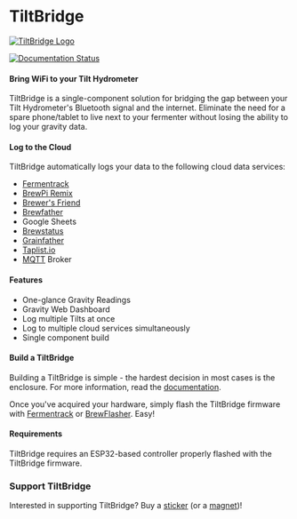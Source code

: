 # TiltBridge

[![TiltBridge Logo](http://www.tiltbridge.com/static/img/tiltbridge_logo.png "TiltBridge")](http://www.tiltbridge.com/)

[![Documentation Status](https://readthedocs.org/projects/tiltbridge/badge/?version=master)](http://tiltbridge.readthedocs.io/en/master/?badge=master)
                
#### Bring WiFi to your Tilt Hydrometer

TiltBridge is a single-component solution for bridging the gap between your Tilt Hydrometer's Bluetooth signal and the internet. Eliminate the need for a spare phone/tablet to live next to your fermenter without losing the ability to log your gravity data.

#### Log to the Cloud

TiltBridge automatically logs your data to the following cloud data services:

* [Fermentrack](https://www.fermentrack.com/)
* [BrewPi Remix](https://www.brewpiremix.com)
* [Brewer's Friend](http://www.brewersfriend.com/)
* [Brewfather](https://brewfather.app)
* Google Sheets
* [Brewstatus](https://brewstat.us)
* [Grainfather](https://community.grainfather.com/)
* [Taplist.io](https://taplist.io)
* [MQTT](https://mqtt.org/) Broker

#### Features

* One-glance Gravity Readings
* Gravity Web Dashboard
* Log multiple Tilts at once
* Log to multiple cloud services simultaneously
* Single component build


#### Build a TiltBridge

Building a TiltBridge is simple - the hardest decision in most cases is the enclosure. For more information, read the [documentation](http://docs.tiltbridge.com/).

Once you've acquired your hardware, simply flash the TiltBridge firmware with [Fermentrack](http://www.fermentrack.com/) or [BrewFlasher](http://www.brewflasher.com/). Easy!


#### Requirements

TiltBridge requires an ESP32-based controller properly flashed with the TiltBridge firmware.


### Support TiltBridge

Interested in supporting TiltBridge? Buy a [sticker](https://www.tindie.com/products/thorrak/tiltbridge-sticker/) (or a [magnet](https://www.tindie.com/products/thorrak/tiltbridge-magnet/))!



